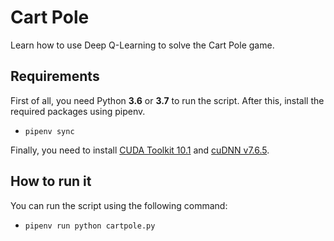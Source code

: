 # Cart Pole
Learn how to use Deep Q-Learning  to solve the Cart Pole game.

## Requirements
First of all, you need Python **3.6** or **3.7** to run the script. After this, install the required packages using pipenv.
- `pipenv sync`

Finally, you need to install [CUDA Toolkit 10.1](https://developer.nvidia.com/cuda-10.1-download-archive-base) and [cuDNN v7.6.5](https://developer.nvidia.com/cuda-10.1-download-archive-base).

## How to run it
You can run the script using the following command: 
- `pipenv run python cartpole.py`
